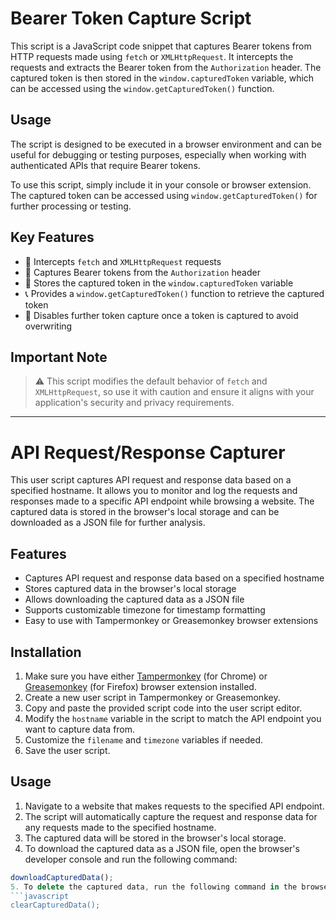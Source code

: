 ﻿# Bearer Token Capture Script

This script is a JavaScript code snippet that captures Bearer tokens from HTTP requests made using `fetch` or `XMLHttpRequest`. It intercepts the requests and extracts the Bearer token from the `Authorization` header. The captured token is then stored in the `window.capturedToken` variable, which can be accessed using the `window.getCapturedToken()` function.

## Usage

The script is designed to be executed in a browser environment and can be useful for debugging or testing purposes, especially when working with authenticated APIs that require Bearer tokens.

To use this script, simply include it in your console or browser extension. The captured token can be accessed using `window.getCapturedToken()` for further processing or testing.

## Key Features

- 🎣 Intercepts `fetch` and `XMLHttpRequest` requests
- 🔑 Captures Bearer tokens from the `Authorization` header
- 💾 Stores the captured token in the `window.capturedToken` variable
- 📞 Provides a `window.getCapturedToken()` function to retrieve the captured token
- 🛑 Disables further token capture once a token is captured to avoid overwriting


## Important Note

> ⚠️ This script modifies the default behavior of `fetch` and `XMLHttpRequest`, so use it with caution and ensure it aligns with your application's security and privacy requirements.

---

# API Request/Response Capturer

This user script captures API request and response data based on a specified hostname. It allows you to monitor and log the requests and responses made to a specific API endpoint while browsing a website. The captured data is stored in the browser's local storage and can be downloaded as a JSON file for further analysis.

## Features

- Captures API request and response data based on a specified hostname
- Stores captured data in the browser's local storage
- Allows downloading the captured data as a JSON file
- Supports customizable timezone for timestamp formatting
- Easy to use with Tampermonkey or Greasemonkey browser extensions

## Installation

1. Make sure you have either [Tampermonkey](https://www.tampermonkey.net/) (for Chrome) or [Greasemonkey](https://www.greasespot.net/) (for Firefox) browser extension installed.
2. Create a new user script in Tampermonkey or Greasemonkey.
3. Copy and paste the provided script code into the user script editor.
4. Modify the `hostname` variable in the script to match the API endpoint you want to capture data from.
5. Customize the `filename` and `timezone` variables if needed.
6. Save the user script.

## Usage

1. Navigate to a website that makes requests to the specified API endpoint.
2. The script will automatically capture the request and response data for any requests made to the specified hostname.
3. The captured data will be stored in the browser's local storage.
4. To download the captured data as a JSON file, open the browser's developer console and run the following command:
  ```javascript
  downloadCapturedData();
5. To delete the captured data, run the following command in the browser's developer console:
  ```javascript
  clearCapturedData();